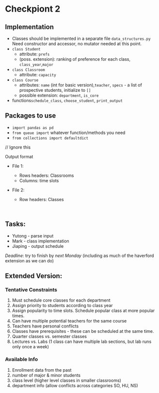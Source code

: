 # Checkpiont 2 

## Implementation

* Classes should be implemented in a separate file `data_structures.py` Need constructor and accessor, no mutator needed at this point.
* `class Student`
  * attribute: `prefs`
  * (poss. extension): ranking of preference for each class, `class_year`,`major`
* `class Classroom`
  * attribute: `capacity`
* `class Course`
  * attributes: `name` (int for basic version),`teacher`, `specs` - a list of prospective students, initialize to `[]`
  * possible extension: `department`, `is_core`
* functions`schedule_class`, `choose_student`, `print_output`

## Packages to use
* `import pandas as pd`
* `from queue import` whatever function/methods you need
* `from collections import defaultdict`

// Ignore this

Output format

* File 1:
  * Rows headers: Classrooms
  * Columns: time slots
* File 2:
  * Row headers: Classes

  ​

## Tasks:
* Yutong - parse input
* Mark - class implementation
* Jiaping - output schedule


*Deadline*: try to finish by _next Monday_ (including as much of the haverford extension as we can do)

## Extended Version: 

### Tentative Constraints

1. Must schedule core classes for each department
2. Assign priority to students according to class year
3. Assign popularity to time slots. Schedule popular class at more popular times.
4. Can have multiple potential teachers for the same course
5. Teachers have personal conflicts
6. Classes have prerequisites - these can be scheduled at the same time.
7. Quarter classes vs. semester classes
8. Lectures vs. Labs (1 class can have multiple lab sections, but lab runs only once a week)

### Available Info

1. Enrollment data from the past
2. number of major & minor students
3. class level (higher level classes in smaller classrooms)
4. department info (allow conflicts across categories SO, HU, NS)
